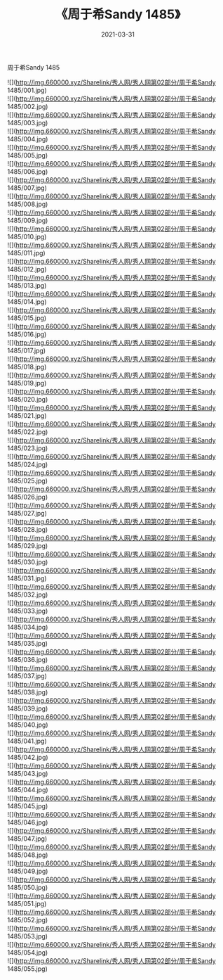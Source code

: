 ﻿---
layout: post
title:  《周于希Sandy 1485》
date:   2021-03-31
img: http://img.660000.xyz/Sharelink/秀人网/秀人网第02部分/周于希Sandy 1485/000.jpg
categories: [美女, 清纯, 唯美]
---

周于希Sandy 1485

  ![](http://img.660000.xyz/Sharelink/秀人网/秀人网第02部分/周于希Sandy 1485/001.jpg) <br> ![](http://img.660000.xyz/Sharelink/秀人网/秀人网第02部分/周于希Sandy 1485/002.jpg) <br> ![](http://img.660000.xyz/Sharelink/秀人网/秀人网第02部分/周于希Sandy 1485/003.jpg) <br> ![](http://img.660000.xyz/Sharelink/秀人网/秀人网第02部分/周于希Sandy 1485/004.jpg) <br> ![](http://img.660000.xyz/Sharelink/秀人网/秀人网第02部分/周于希Sandy 1485/005.jpg) <br> ![](http://img.660000.xyz/Sharelink/秀人网/秀人网第02部分/周于希Sandy 1485/006.jpg) <br> ![](http://img.660000.xyz/Sharelink/秀人网/秀人网第02部分/周于希Sandy 1485/007.jpg) <br> ![](http://img.660000.xyz/Sharelink/秀人网/秀人网第02部分/周于希Sandy 1485/008.jpg) <br> ![](http://img.660000.xyz/Sharelink/秀人网/秀人网第02部分/周于希Sandy 1485/009.jpg) <br> ![](http://img.660000.xyz/Sharelink/秀人网/秀人网第02部分/周于希Sandy 1485/010.jpg) <br> ![](http://img.660000.xyz/Sharelink/秀人网/秀人网第02部分/周于希Sandy 1485/011.jpg) <br> ![](http://img.660000.xyz/Sharelink/秀人网/秀人网第02部分/周于希Sandy 1485/012.jpg) <br> ![](http://img.660000.xyz/Sharelink/秀人网/秀人网第02部分/周于希Sandy 1485/013.jpg) <br> ![](http://img.660000.xyz/Sharelink/秀人网/秀人网第02部分/周于希Sandy 1485/014.jpg) <br> ![](http://img.660000.xyz/Sharelink/秀人网/秀人网第02部分/周于希Sandy 1485/015.jpg) <br> ![](http://img.660000.xyz/Sharelink/秀人网/秀人网第02部分/周于希Sandy 1485/016.jpg) <br> ![](http://img.660000.xyz/Sharelink/秀人网/秀人网第02部分/周于希Sandy 1485/017.jpg) <br> ![](http://img.660000.xyz/Sharelink/秀人网/秀人网第02部分/周于希Sandy 1485/018.jpg) <br> ![](http://img.660000.xyz/Sharelink/秀人网/秀人网第02部分/周于希Sandy 1485/019.jpg) <br> ![](http://img.660000.xyz/Sharelink/秀人网/秀人网第02部分/周于希Sandy 1485/020.jpg) <br> ![](http://img.660000.xyz/Sharelink/秀人网/秀人网第02部分/周于希Sandy 1485/021.jpg) <br> ![](http://img.660000.xyz/Sharelink/秀人网/秀人网第02部分/周于希Sandy 1485/022.jpg) <br> ![](http://img.660000.xyz/Sharelink/秀人网/秀人网第02部分/周于希Sandy 1485/023.jpg) <br> ![](http://img.660000.xyz/Sharelink/秀人网/秀人网第02部分/周于希Sandy 1485/024.jpg) <br> ![](http://img.660000.xyz/Sharelink/秀人网/秀人网第02部分/周于希Sandy 1485/025.jpg) <br> ![](http://img.660000.xyz/Sharelink/秀人网/秀人网第02部分/周于希Sandy 1485/026.jpg) <br> ![](http://img.660000.xyz/Sharelink/秀人网/秀人网第02部分/周于希Sandy 1485/027.jpg) <br> ![](http://img.660000.xyz/Sharelink/秀人网/秀人网第02部分/周于希Sandy 1485/028.jpg) <br> ![](http://img.660000.xyz/Sharelink/秀人网/秀人网第02部分/周于希Sandy 1485/029.jpg) <br> ![](http://img.660000.xyz/Sharelink/秀人网/秀人网第02部分/周于希Sandy 1485/030.jpg) <br> ![](http://img.660000.xyz/Sharelink/秀人网/秀人网第02部分/周于希Sandy 1485/031.jpg) <br> ![](http://img.660000.xyz/Sharelink/秀人网/秀人网第02部分/周于希Sandy 1485/032.jpg) <br> ![](http://img.660000.xyz/Sharelink/秀人网/秀人网第02部分/周于希Sandy 1485/033.jpg) <br> ![](http://img.660000.xyz/Sharelink/秀人网/秀人网第02部分/周于希Sandy 1485/034.jpg) <br> ![](http://img.660000.xyz/Sharelink/秀人网/秀人网第02部分/周于希Sandy 1485/035.jpg) <br> ![](http://img.660000.xyz/Sharelink/秀人网/秀人网第02部分/周于希Sandy 1485/036.jpg) <br> ![](http://img.660000.xyz/Sharelink/秀人网/秀人网第02部分/周于希Sandy 1485/037.jpg) <br> ![](http://img.660000.xyz/Sharelink/秀人网/秀人网第02部分/周于希Sandy 1485/038.jpg) <br> ![](http://img.660000.xyz/Sharelink/秀人网/秀人网第02部分/周于希Sandy 1485/039.jpg) <br> ![](http://img.660000.xyz/Sharelink/秀人网/秀人网第02部分/周于希Sandy 1485/040.jpg) <br> ![](http://img.660000.xyz/Sharelink/秀人网/秀人网第02部分/周于希Sandy 1485/041.jpg) <br> ![](http://img.660000.xyz/Sharelink/秀人网/秀人网第02部分/周于希Sandy 1485/042.jpg) <br> ![](http://img.660000.xyz/Sharelink/秀人网/秀人网第02部分/周于希Sandy 1485/043.jpg) <br> ![](http://img.660000.xyz/Sharelink/秀人网/秀人网第02部分/周于希Sandy 1485/044.jpg) <br> ![](http://img.660000.xyz/Sharelink/秀人网/秀人网第02部分/周于希Sandy 1485/045.jpg) <br> ![](http://img.660000.xyz/Sharelink/秀人网/秀人网第02部分/周于希Sandy 1485/046.jpg) <br> ![](http://img.660000.xyz/Sharelink/秀人网/秀人网第02部分/周于希Sandy 1485/047.jpg) <br> ![](http://img.660000.xyz/Sharelink/秀人网/秀人网第02部分/周于希Sandy 1485/048.jpg) <br> ![](http://img.660000.xyz/Sharelink/秀人网/秀人网第02部分/周于希Sandy 1485/049.jpg) <br> ![](http://img.660000.xyz/Sharelink/秀人网/秀人网第02部分/周于希Sandy 1485/050.jpg) <br> ![](http://img.660000.xyz/Sharelink/秀人网/秀人网第02部分/周于希Sandy 1485/051.jpg) <br> ![](http://img.660000.xyz/Sharelink/秀人网/秀人网第02部分/周于希Sandy 1485/052.jpg) <br> ![](http://img.660000.xyz/Sharelink/秀人网/秀人网第02部分/周于希Sandy 1485/053.jpg) <br> ![](http://img.660000.xyz/Sharelink/秀人网/秀人网第02部分/周于希Sandy 1485/054.jpg) <br> ![](http://img.660000.xyz/Sharelink/秀人网/秀人网第02部分/周于希Sandy 1485/055.jpg) <br>